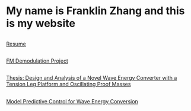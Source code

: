 # My name is Franklin Zhang and this is my website

## <a href = "Zhang_Franklin_resume_3_4_2022.pdf">
  Resume </a>

## <a href = "6_341_Final_Project.pdf">
  FM Demodulation Project </a>

## <a href = "MIT_Thesis_franklin.pdf">
  Thesis: Design and Analysis of a Novel Wave Energy Converter with a Tension Leg Platform and Oscillating Proof Masses </a>

## <a href = "6.832_final_report.pdf "> 
  Model Predictive Control for Wave Energy Conversion</a>

  
